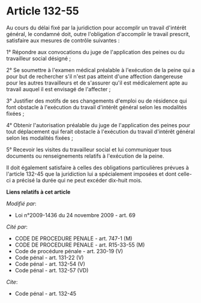 # Article 132-55

Au cours du délai fixé par la juridiction pour accomplir un travail d'intérêt général, le condamné doit, outre l'obligation
d'accomplir le travail prescrit, satisfaire aux mesures de contrôle suivantes : 

1° Répondre aux convocations du juge de l'application des peines ou du travailleur social désigné ; 

2° Se soumettre à l'examen médical préalable à l'exécution de la peine qui a pour but de rechercher s'il n'est pas atteint
d'une affection dangereuse pour les autres travailleurs et de s'assurer qu'il est médicalement apte au travail auquel il est
envisagé de l'affecter ; 

3° Justifier des motifs de ses changements d'emploi ou de résidence qui font obstacle à l'exécution du travail d'intérêt
général selon les modalités fixées ; 

4° Obtenir l'autorisation préalable du juge de l'application des peines pour tout déplacement qui ferait obstacle à
l'exécution du travail d'intérêt général selon les modalités fixées ; 

5° Recevoir les visites du travailleur social et lui communiquer tous documents ou renseignements relatifs à l'exécution de
la peine. 

Il doit également satisfaire à celles des obligations particulières prévues à l'article 132-45 que la juridiction lui a
spécialement imposées et dont celle-ci a précisé la durée qui ne peut excéder dix-huit mois.

**Liens relatifs à cet article**

_Modifié par_:

  - Loi n°2009-1436 du 24 novembre 2009 - art. 69

_Cité par_:

  - CODE DE PROCEDURE PENALE - art. 747-1 (M)
  - CODE DE PROCEDURE PENALE - art. R15-33-55 (M)
  - Code de procédure pénale - art. 230-19 (V)
  - Code pénal - art. 131-22 (V)
  - Code pénal - art. 132-54 (V)
  - Code pénal - art. 132-57 (VD)

_Cite_:

  - Code pénal - art. 132-45
